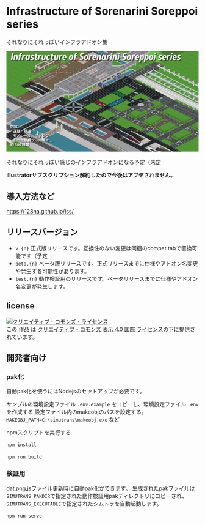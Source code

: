 # Infrastructure of Sorenarini Soreppoi series
それなりにそれっぽいインフラアドオン集

![thumbnail](./docs/thumbnail.png)

それなりにそれっぽい感じのインフラアドオンになる予定（未定

**illustratorサブスクリプション解約したので今後はアプデされません。**

## 導入方法など

https://128na.github.io/iss/

## リリースバージョン

- `v.{n}` 正式版リリースです。互換性のない変更は同梱のcompat.tabで置換可能です（予定
- `beta.{n}` ベータ版リリースです。正式リリースまでに仕様やアドオン名変更や発生する可能性があります。
- `test.{n}` 動作検証用のリリースです。ベータリリースまでに仕様やアドオン名変更が発生します。

## license

<a rel="license" href="http://creativecommons.org/licenses/by/4.0/"><img alt="クリエイティブ・コモンズ・ライセンス" style="border-width:0" src="https://i.creativecommons.org/l/by/4.0/88x31.png" /></a><br />この 作品 は <a rel="license" href="http://creativecommons.org/licenses/by/4.0/">クリエイティブ・コモンズ 表示 4.0 国際 ライセンス</a>の下に提供されています。

## 開発者向け
### pak化

自動pak化を使うにはNodejsのセットアップが必要です。

サンプルの環境設定ファイル `.env.example` をコピーし、環境設定ファイル `.env` を作成する
設定ファイル内のmakeobjのパスを設定する。
`MAKEOBJ_PATH=C:\simutrans\makeobj.exe` など

npmスクリプトを実行する
```
npm install

npm run build
```

### 検証用
dat,png,jsファイル更新時に自動pak化ができます。
生成されたpakファイルは`SIMUTRANS_PAKDIR`で指定された動作検証用pakディレクトリにコピーされ、`SIMUTRANS_EXECUTABLE`で指定されたシムトラを自動起動します。

```
npm run serve
```
